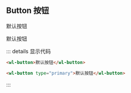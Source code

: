 ## Button 按钮

<wl-button>默认按钮</wl-button>

<wl-button type="primary">默认按钮</wl-button>

::: details 显示代码

```html
<wl-button>默认按钮</wl-button>

<wl-button type="primary">默认按钮</wl-button>
```
:::